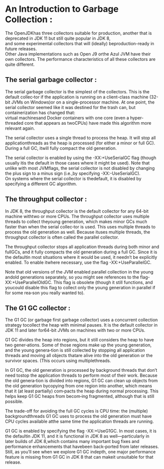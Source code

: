 # An Introduction to Garbage Collection : 

The OpenJDKhas three collectors suitable for production, another that is deprecated in JDK 11 but still  quite  popular  in  JDK  8,  
and  some  experimental  collectors  that  will  (ideally)  beproduction-ready  in  future  releases.  
Other  Java  implementations  such  as  Open  J9  orthe Azul JVM have their own collectors.
The  performance  characteristics  of  all  these  collectors  are  quite  different.

## The serial garbage collector : 

The serial garbage collector is the simplest of the collectors. This is the default collec‐tor if the application 
is running on a client-class machine (32-bit JVMs on Windows)or on a single-processor machine. 
At one point, the serial collector seemed like it was destined  for  the  trash  can,  but  containerization  has  changed  that:  
virtual  machinesand Docker containers with one core (even a hyper-threaded core that appears as twoCPUs) have made this algorithm more 
relevant again.

The serial collector uses a single thread to process the heap. It will stop all applicationthreads as the heap is 
processed (for either a minor or full GC). During a full GC, itwill fully compact the old generation.

The serial collector is enabled by using the -XX:+UseSerialGC flag (though usually itis the default in those cases where it might be used). Note that unlike with most 
JVMflags, the serial collector is not disabled by changing the plus sign to a minus sign (i.e.,by  specifying  -XX:-UseSerialGC).  
On  systems  where  the  serial  collector  is  thedefault, it is disabled by specifying a different GC algorithm.

## The throughput collector :

In JDK 8, the throughput collector is the default collector for any 64-bit machine withtwo  or  more  CPUs.  The  throughput  collector  uses  multiple  threads  to  collect  theyoung generation, which makes minor GCs much faster than when the serial collec‐tor is used. This uses multiple threads to process the old generation as well. Because ituses multiple threads, the throughput collector is often called the parallel collector.

The  throughput  collector  stops  all  application  threads  during  both  minor  and  fullGCs, and it fully compacts the old generation during a full GC. Since it is the defaultin most situations where it would be used, it needn’t be explicitly enabled. To enable itwhere necessary, use the flag -XX:+UseParallelGC.

Note  that  old  versions  of  the  JVM  enabled  parallel  collection  in  the  young andold generations separately, so you might see references to the flag-XX:+UseParallelOldGC.  This  flag  is  obsolete  (though  it  still  functions,  and  youcould disable this flag to collect only the young generation in parallel if for some rea‐son you really wanted to).

## The G1 GC collector : 

The G1 GC (or garbage first garbage collector) uses a concurrent collection strategy tocollect the heap with minimal pauses. It is the default collector in JDK 11 and later for64-bit JVMs on machines with two or more CPUs.

G1 GC divides the heap into regions, but it still considers the heap to have two gener‐ations. Some of those regions make up the young generation, and the young genera‐tion  is  still  collected  by  stopping  all  application  threads  and  moving  all  objects  thatare  alive  into  the  old  generation  or  the  survivor  spaces.  (This  occurs  using  multiplethreads.

In G1 GC, the old generation is processed by background threads that don’t need tostop  the  application  threads  to  perform  most  of  their  work.  Because  the  old  genera‐tion  is  divided  into  regions,  G1  GC  can  clean  up  objects  from  the  old  generation  bycopying  from  one  region  into  another,  which  means  that  it  (at  least  partially)  com‐pacts the heap during normal processing. This helps keep G1 GC heaps from becom‐ing fragmented, although that is still possible.

The trade-off for avoiding the full GC cycles is CPU time: the (multiple) backgroundthreads G1 GC uses to process the old generation must have CPU cycles available atthe same time the application threads are running.

G1 GC is enabled by specifying the flag -XX:+UseG1GC. In most cases, it is the defaultin JDK 11, and it is functional in JDK 8 as well—particularly in later builds of JDK 8,which  contains  many  important  bug  fixes  and  performance  enhancements  that  havebeen  back-ported  from  later  releases.  Still,  as  you’ll  see  when  we  explore  G1  GC  indepth, one major performance feature is missing from G1 GC in JDK 8 that can makeit unsuitable for that release.

